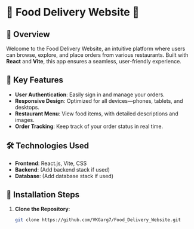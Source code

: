 # 🍔 **Food Delivery Website** 🍕

## 🚀 **Overview**
Welcome to the Food Delivery Website, an intuitive platform where users can browse, explore, and place orders from various restaurants. Built with **React** and **Vite**, this app ensures a seamless, user-friendly experience.

## 🌟 **Key Features**
- **User Authentication**: Easily sign in and manage your orders.
- **Responsive Design**: Optimized for all devices—phones, tablets, and desktops.
- **Restaurant Menu**: View food items, with detailed descriptions and images.
- **Order Tracking**: Keep track of your order status in real time.

## 🛠️ **Technologies Used**
- **Frontend**: React.js, Vite, CSS
- **Backend**: (Add backend stack if used)
- **Database**: (Add database stack if used)

## 🔧 **Installation Steps**
1. **Clone the Repository**:
   ```bash
   git clone https://github.com/VKGarg7/Food_Delivery_Website.git
